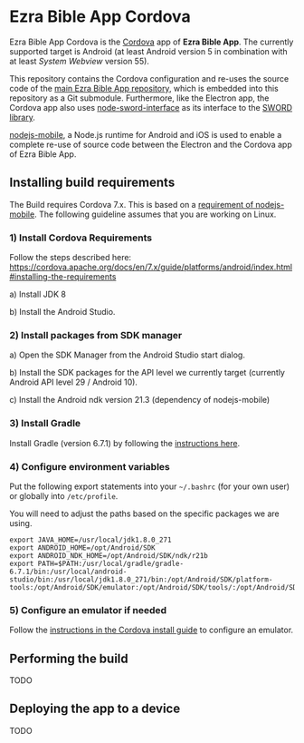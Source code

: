 # Ezra Bible App Cordova

Ezra Bible App Cordova is the [Cordova](https://cordova.apache.org) app of **Ezra Bible App**. The currently supported target is Android (at least Android version 5 in combination with at least *System Webview* version 55).

This repository contains the Cordova configuration and re-uses the source code of the [main Ezra Bible App repository](https://github.com/ezra-project/ezra-project), which is embedded into this repository as a Git submodule. Furthermore, like the Electron app, the Cordova app also uses [node-sword-interface](https://github.com/ezra-project/node-sword-interface) as its interface to the [SWORD library](http://www.crosswire.org/sword).

[nodejs-mobile](https://code.janeasystems.com/nodejs-mobile), a Node.js runtime for Android and iOS is used to enable a complete re-use of source code between the Electron and the Cordova app of Ezra Bible App.

## Installing build requirements

The Build requires Cordova 7.x. This is based on a [requirement of nodejs-mobile](https://code.janeasystems.com/nodejs-mobile/getting-started-cordova). The following guideline assumes that you are working on Linux.

### 1) Install Cordova Requirements

Follow the steps described here:
https://cordova.apache.org/docs/en/7.x/guide/platforms/android/index.html#installing-the-requirements

a) Install JDK 8

b) Install the Android Studio.

### 2) Install packages from SDK manager

a) Open the SDK Manager from the Android Studio start dialog.

b) Install the SDK packages for the API level we currently target (currently Android API level 29 / Android 10).

c) Install the Android ndk version 21.3 (dependency of nodejs-mobile)

### 3) Install Gradle

Install Gradle (version 6.7.1) by following the [instructions here](https://gradle.org/install/#manually).

### 4) Configure environment variables

Put the following export statements into your `~/.bashrc` (for your own user) or globally into `/etc/profile`.

You will need to adjust the paths based on the specific packages we are using.

    export JAVA_HOME=/usr/local/jdk1.8.0_271
    export ANDROID_HOME=/opt/Android/SDK
    export ANDROID_NDK_HOME=/opt/Android/SDK/ndk/r21b
    export PATH=$PATH:/usr/local/gradle/gradle-6.7.1/bin:/usr/local/android-studio/bin:/usr/local/jdk1.8.0_271/bin:/opt/Android/SDK/platform-tools:/opt/Android/SDK/emulator:/opt/Android/SDK/tools/:/opt/Android/SDK/tools/bin

### 5) Configure an emulator if needed

Follow the [instructions in the Cordova install guide](https://cordova.apache.org/docs/en/7.x/guide/platforms/android/index.html#setting-up-an-emulator) to configure an emulator.

## Performing the build

TODO

## Deploying the app to a device

TODO

